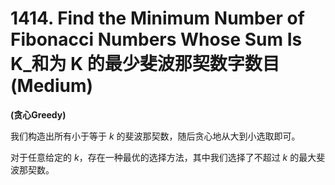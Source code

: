 # 1414. Find the Minimum Number of Fibonacci Numbers Whose Sum Is K_和为 K 的最少斐波那契数字数目 (Medium)



**(贪心Greedy)**

我们构造出所有小于等于 *k* 的斐波那契数，随后贪心地从大到小选取即可。

对于任意给定的 *k*，存在一种最优的选择方法，其中我们选择了不超过 *k* 的最大斐波那契数。
